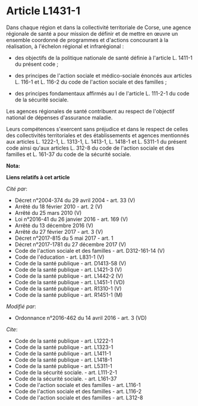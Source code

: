 # Article L1431-1

Dans chaque région et dans la collectivité territoriale de Corse, une agence régionale de santé a pour mission de définir et
de mettre en œuvre un ensemble coordonné de programmes et d'actions concourant à la réalisation, à l'échelon régional et
infrarégional :

- des objectifs de la politique nationale de santé définie à l'article L. 1411-1 du présent code ;

- des principes de l'action sociale et médico-sociale énoncés aux articles L. 116-1 et L. 116-2 du code de l'action sociale
et des familles ;

- des principes fondamentaux affirmés au I de l'article L. 111-2-1 du code de la sécurité sociale. 

Les agences régionales de santé contribuent au respect de l'objectif national de dépenses d'assurance maladie. 

Leurs compétences s'exercent sans préjudice et dans le respect de celles des collectivités territoriales et des
établissements et agences mentionnés aux articles L. 1222-1, L. 1313-1, L. 1413-1, L. 1418-1 et L. 5311-1 du présent code
ainsi qu'aux articles L. 312-8 du code de l'action sociale et des familles et L. 161-37 du code de la sécurité sociale.

**Nota:**



**Liens relatifs à cet article**

_Cité par_:

  - Décret n°2004-374 du 29 avril 2004 - art. 33 (V)
  - Arrêté du 18 février 2010 - art. 2 (V)
  - Arrêté du 25 mars 2010 (V)
  - Loi n°2016-41 du 26 janvier 2016 - art. 169 (V)
  - Arrêté du 13 décembre 2016 (V)
  - Arrêté du 27 février 2017 - art. 3 (V)
  - Décret n°2017-815 du 5 mai 2017 - art. 1
  - Décret n°2017-1781 du 27 décembre 2017 (V)
  - Code de l'action sociale et des familles - art. D312-161-14 (V)
  - Code de l'éducation - art. L831-1 (V)
  - Code de la santé publique - art. D1413-58 (V)
  - Code de la santé publique - art. L1421-3 (V)
  - Code de la santé publique - art. L1442-2 (V)
  - Code de la santé publique - art. L1451-1 (VD)
  - Code de la santé publique - art. R1310-1 (V)
  - Code de la santé publique - art. R1451-1 (M)

_Modifié par_:

  - Ordonnance n°2016-462 du 14 avril 2016 - art. 3 (VD)

_Cite_:

  - Code de la santé publique - art. L1222-1
  - Code de la santé publique - art. L1323-1
  - Code de la santé publique - art. L1411-1
  - Code de la santé publique - art. L1418-1
  - Code de la santé publique - art. L5311-1
  - Code de la sécurité sociale. - art. L111-2-1
  - Code de la sécurité sociale. - art. L161-37
  - Code de l'action sociale et des familles - art. L116-1
  - Code de l'action sociale et des familles - art. L116-2
  - Code de l'action sociale et des familles - art. L312-8
